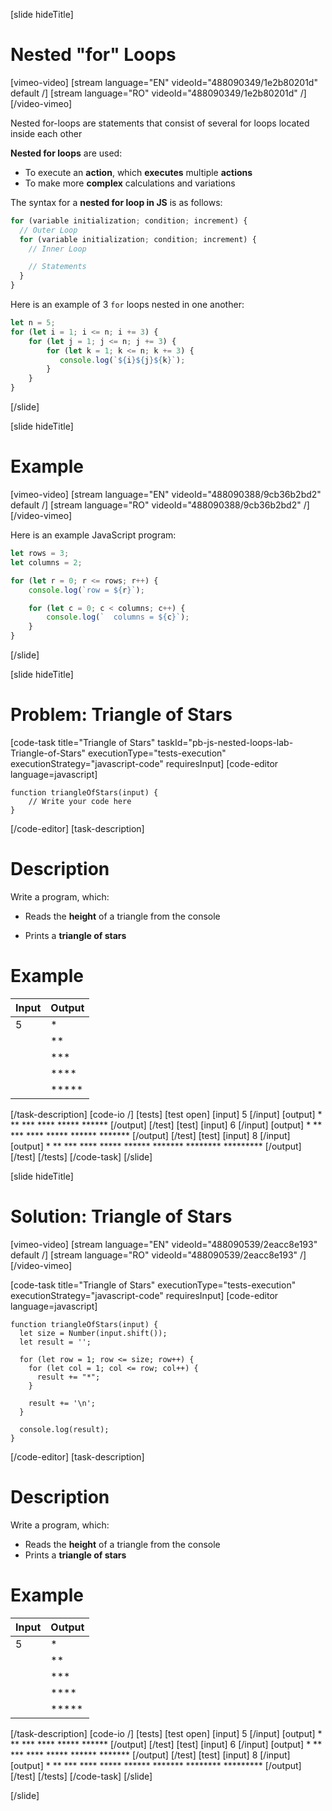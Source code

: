 [slide hideTitle]
# Nested "for" Loops

[vimeo-video]
[stream language="EN" videoId="488090349/1e2b80201d" default /]
[stream language="RO" videoId="488090349/1e2b80201d"  /]
[/video-vimeo]

Nested for-loops are statements that consist of several for loops located inside each other 

**Nested for loops** are used:

* To execute an **action**, which **executes** multiple **actions**
* To make more **complex** calculations and variations

The syntax for a **nested for loop in JS** is as follows:
```js
for (variable initialization; condition; increment) {
  // Outer Loop 
  for (variable initialization; condition; increment) { 
    // Inner Loop

    // Statements
  }
}
```

Here is an example of 3 `for` loops nested in one another: 
```js live
let n = 5;
for (let i = 1; i <= n; i += 3) {
    for (let j = 1; j <= n; j += 3) {
        for (let k = 1; k <= n; k += 3) {
           console.log(`${i}${j}${k}`);
        }
    }
}
```
[/slide]

[slide hideTitle]
# Example

[vimeo-video]
[stream language="EN" videoId="488090388/9cb36b2bd2" default /]
[stream language="RO" videoId="488090388/9cb36b2bd2"  /]
[/video-vimeo]

Here is an example JavaScript program:
```js live
let rows = 3;
let columns = 2;

for (let r = 0; r <= rows; r++) {
    console.log(`row = ${r}`);

    for (let c = 0; c < columns; c++) {
        console.log(`  columns = ${c}`);
    }
}
```
[/slide]

[slide hideTitle]
# Problem: Triangle of Stars
[code-task title="Triangle of Stars" taskId="pb-js-nested-loops-lab-Triangle-of-Stars" executionType="tests-execution" executionStrategy="javascript-code" requiresInput]
[code-editor language=javascript]
```
function triangleOfStars(input) {
    // Write your code here
}
```
[/code-editor]
[task-description]
# Description
Write a program, which:

* Reads the **height** of a triangle from the console

* Prints a **triangle of stars**

# Example
| **Input** | **Output**| 
| --- | --- |
| 5 | \* |
| | \*\* |
| | \*\*\* |
|  | \*\*\*\* |
| | \*\*\*\*\* |

[/task-description]
[code-io /]
[tests]
[test open]
[input]
5
[/input]
[output]
\*
\*\*
\*\*\*
\*\*\*\*
\*\*\*\*\*
\*\*\*\*\*\*
[/output]
[/test]
[test]
[input]
6
[/input]
[output]
\*
\*\*
\*\*\*
\*\*\*\*
\*\*\*\*\*
\*\*\*\*\*\*
\*\*\*\*\*\*\*
[/output]
[/test]
[test]
[input]
8
[/input]
[output]
\*
\*\*
\*\*\*
\*\*\*\*
\*\*\*\*\*
\*\*\*\*\*\*
\*\*\*\*\*\*\*
\*\*\*\*\*\*\*\*
\*\*\*\*\*\*\*\*\*
[/output]
[/test]
[/tests]
[/code-task]
[/slide]

[slide hideTitle]
# Solution: Triangle of Stars

[vimeo-video]
[stream language="EN" videoId="488090539/2eacc8e193" default /]
[stream language="RO" videoId="488090539/2eacc8e193"  /]
[/video-vimeo]

[code-task title="Triangle of Stars" executionType="tests-execution" executionStrategy="javascript-code" requiresInput]
[code-editor language=javascript]
```
function triangleOfStars(input) {
  let size = Number(input.shift());
  let result = '';

  for (let row = 1; row <= size; row++) {
    for (let col = 1; col <= row; col++) {
      result += "*";
    }

    result += '\n';
  }
  
  console.log(result);
}
```
[/code-editor]
[task-description]
# Description
Write a program, which:

* Reads the **height** of a triangle from the console
* Prints a **triangle of stars**
# Example
| **Input** | **Output**| 
| --- | --- |
| 5 | \* |
| | \*\* |
| | \*\*\* |
|  | \*\*\*\* |
| | \*\*\*\*\* |


[/task-description]
[code-io /]
[tests]
[test open]
[input]
5
[/input]
[output]
\*
\*\*
\*\*\*
\*\*\*\*
\*\*\*\*\*
\*\*\*\*\*\*
[/output]
[/test]
[test]
[input]
6
[/input]
[output]
\*
\*\*
\*\*\*
\*\*\*\*
\*\*\*\*\*
\*\*\*\*\*\*
\*\*\*\*\*\*\*
[/output]
[/test]
[test]
[input]
8
[/input]
[output]
\*
\*\*
\*\*\*
\*\*\*\*
\*\*\*\*\*
\*\*\*\*\*\*
\*\*\*\*\*\*\*
\*\*\*\*\*\*\*\*
\*\*\*\*\*\*\*\*\*
[/output]
[/test]
[/tests]
[/code-task]
[/slide]

[/slide]
